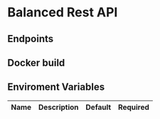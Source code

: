 # Balanced Rest API

## Endpoints



## Docker build


## Enviroment Variables

| Name | Description | Default | Required |
|------|-------------|---------|----------|
